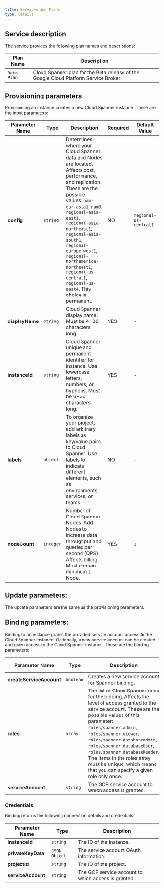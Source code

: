 ```yaml
---
title: Services and Plans
type: Details
---
```


## Service description

The service provides the following plan names and descriptions:

| Plan Name | Description |
|-----------|-------------|
| `Beta Plan` | Cloud Spanner plan for the Beta release of the Google Cloud Platform Service Broker |

## Provisioning parameters

Provisioning an instance creates a new Cloud Spanner instance. These are the input parameters:

| Parameter Name | Type | Description | Required | Default Value |
|----------------|------|-------------|----------|---------------|
| **config** | `string` | Determines where your Cloud Spanner data and Nodes are located. Affects cost, performance, and replication. These are the possible values: `nam-eur-asia1`, `nam3`, `regional-asia-east1`, `regional-asia-northeast1`, `regional-asia-south1`, `regional-europe-west1`, `regional-northamerica-northeast1`, `regional-us-central1`, `regional-us-east4`. This choice is permanent. | NO | `regional-us-central1` |
| **displayName** | `string` | Cloud Spanner display name. Must be 4-30 characters long. | YES | - |
| **instanceId** | `string` | Cloud Spanner unique and permanent identifier for instance. Use lowercase letters, numbers, or hyphens. Must be 6-30 characters long. | YES | - |
| **labels** | `object` | To organize your project, add arbitrary labels as key/value pairs to Cloud Spanner. Use labels to indicate different elements, such as environments, services, or teams. | NO | - |
| **nodeCount** | `integer` | Number of Cloud Spanner Nodes. Add Nodes to increase data throughput and queries per second (QPS). Affects billing. Must contain minimum 1 Node. | YES | `1` |

## Update parameters:

The update parameters are the same as the provisioning parameters.

## Binding parameters:

Binding to an instance grants the provided service account access to the Cloud Spanner instance. Optionally, a new service account can be created and given access to the Cloud Spanner instance. These are the binding parameters:

| Parameter Name | Type | Description | Required | Default Value |
|----------------|------|-------------|----------|---------------|
| **createServiceAccount** | `boolean` | Creates a new service account for Spanner binding. | NO | `false` |
| **roles** | `array` | The list of Cloud Spanner roles for the binding. Affects the level of access granted to the service account. These are the possible values of this parameter: `roles/spanner.admin`, `roles/spanner.viewer`, `roles/spanner.databaseAdmin`, `roles/spanner.databaseUser`, `roles/spanner.databaseReader`. The items in the roles array must be unique, which means that you can specify a given role only once. | YES | - |
| **serviceAccount** | `string` | The GCP service account to which access is granted. | YES | - |

### Credentials

Binding returns the following connection details and credentials:

| Parameter Name | Type | Description |
|----------------|------|-------------|
| **instanceId** | `string` | The ID of the instance. |
| **privateKeyData** | `JSON Object` | The service account OAuth information. |
| **projectId** | `string` | The ID of the project. |
| **serviceAccount** | `string` | The GCP service account to which access is granted. |
